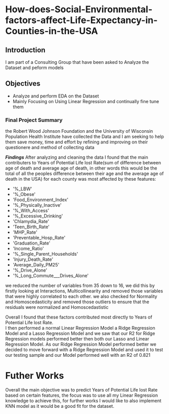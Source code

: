 # How-does-Social-Environmental-factors-affect-Life-Expectancy-in-Counties-in-the-USA
## Introduction
I am part of a Consulting Group that have been asked to Analyze the Dataset and peform models

## Objectives

* Analyze and perform EDA on the Dataset
* Mainly Focusing on Using Linear Regression and continually fine tune them


### Final Project Summary
the Robert Wood Johnson Foundation and the University of Wisconsin
Population Health Institute have collected the Data and I am seeking to help them
save money, time and effort by refining and improving on their questionere and method of collecting data

**_Findings_**
After analyzing and cleaning the data I found that the main contributers to Years of Potential Life lost Rate(sum of difference between age of death and average age of death, in other words this would be the total of all the peoples difference between their age and the average age of death in the USA) for each county was most affected by these features:
* '%_LBW'
* '%_Obese'
* 'Food_Environment_Index'
* '%_Physically_Inactive'
* '%_With_Access'
* '%_Excessive_Drinking'
*  'Chlamydia_Rate'
*  'Teen_Birth_Rate'
*  'MHP_Rate'
*  'Preventable_Hosp_Rate'
*  'Graduation_Rate'
*  'Income_Ratio'
*  '%_Single_Parent_Households'
*  'Injury_Death_Rate'
*  'Average_Daily_PM25'
*  '%_Drive_Alone'
*  '%_Long_Commute___Drives_Alone'

we reduced the number of variables from 35 down to 16, we did this by firstly looking at Interactions, Multicollinearity and removed those variables that were highly correlated to each other. we also checked for Normality and Homoscedasticity and removed those outliers to ensure that the residuals were normalized and Homoscedastistic

Overall I found that these factors contributed most directly to Years of Potential Life lost Rate.
<br>
I then performed a normal Linear Regression Model a Ridge Regression Model and a Lasso Regression Model and we saw that our R2 for Ridge Regression models performed better then both our Lasso and Linear Regression Model. As our Ridge Regression Model performed better we decided to move forward with a Ridge Regression Model and used it to test our testing sample and our Model performed well with an R2 of 0.821

# Futher Works
Overall the main objective was to predict Years of Potential Life lost Rate based on certain features, the focus was to use all my Linear Regression knowledge to achieve this, for further works I would like to also implement KNN model as it would be a good fit for the dataset.
